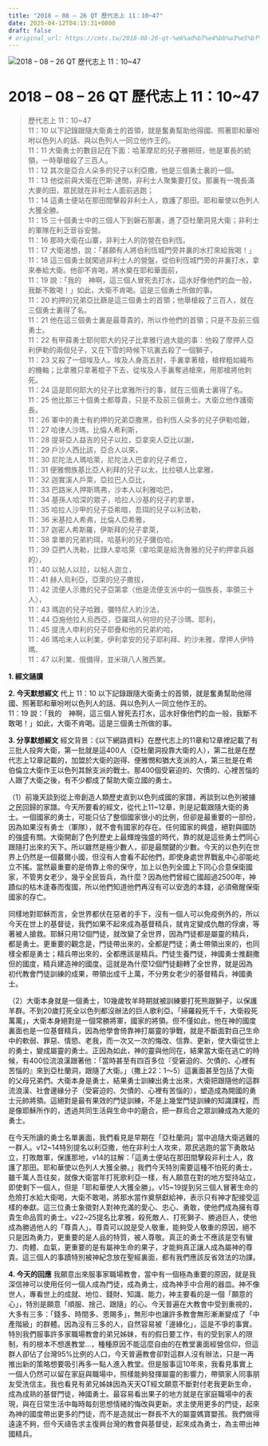 ```yaml
---
title: "2018 – 08 – 26 QT 歷代志上 11：10~47"
date: 2025-04-12T04:15:31+0800
draft: false
# original_url: https://cmtc.tw/2018-08-26-qt-%e6%ad%b7%e4%bb%a3%e5%bf%97%e4%b8%8a-11%ef%bc%9a1047
---
```


![2018 – 08 – 26 QT 歷代志上 11：10\~47](/images/qt.jpg   "2018 – 08 – 26 QT 歷代志上 11：10\~47")

# 2018 – 08 – 26 QT 歷代志上 11：10\~47

> 歷代志上 11：10\~47  
> 11：10 以下記錄跟隨大衛勇士的首領，就是奮勇幫助他得國、照著耶和華吩咐以色列人的話、與以色列人一同立他作王的。  
> 11：11 大衛勇士的數目記在下面：哈革摩尼的兒子雅朔班，他是軍長的統領，一時舉槍殺了三百人。  
> 11：12 其次是亞合人朵多的兒子以利亞撒，他是三個勇士裏的一個。  
> 11：13 他從前與大衛在巴斯‧達閔，非利士人聚集要打仗。那裏有一塊長滿大麥的田，眾民就在非利士人面前逃跑；  
> 11：14 這勇士便站在那田間擊殺非利士人，救護了那田。耶和華使以色列人大獲全勝。  
> 11：15 三十個勇士中的三個人下到磐石那裏，進了亞杜蘭洞見大衛；非利士的軍隊在利乏音谷安營。  
> 11：16 那時大衛在山寨，非利士人的防營在伯利恆。  
> 11：17 大衛渴想，說：「甚願有人將伯利恆城門旁井裏的水打來給我喝！」  
> 11：18 這三個勇士就闖過非利士人的營盤，從伯利恆城門旁的井裏打水，拿來奉給大衛。他卻不肯喝，將水奠在耶和華面前，  
> 11：19 說：「我的　神啊，這三個人冒死去打水，這水好像他們的血一般，我斷不敢喝！」如此，大衛不肯喝。這是三個勇士所做的事。  
> 11：20 約押的兄弟亞比篩是這三個勇士的首領；他舉槍殺了三百人，就在三個勇士裏得了名。  
> 11：21 他在這三個勇士裏是最尊貴的，所以作他們的首領；只是不及前三個勇士。  
> 11：22 有甲薛勇士耶何耶大的兒子比拿雅行過大能的事：他殺了摩押人亞利伊勒的兩個兒子，又在下雪的時候下坑裏去殺了一個獅子，  
> 11：23 又殺了一個埃及人。埃及人身高五肘，手裏拿著槍，槍桿粗如織布的機軸；比拿雅只拿著棍子下去，從埃及人手裏奪過槍來，用那槍將他刺死。  
> 11：24 這是耶何耶大的兒子比拿雅所行的事，就在三個勇士裏得了名。  
> 11：25 他比那三十個勇士都尊貴，只是不及前三個勇士。大衛立他作護衛長。  
> 11：26 軍中的勇士有約押的兄弟亞撒黑，伯利恆人朵多的兒子伊勒哈難，  
> 11：27 哈律人沙瑪，比倫人希利斯，  
> 11：28 提哥亞人益吉的兒子以拉，亞拿突人亞比以謝，  
> 11：29 戶沙人西比該，亞合人以來，  
> 11：30 尼陀法人瑪哈萊，尼陀法人巴拿的兒子希立，  
> 11：31 便雅憫族基比亞人利拜的兒子以太，比拉頓人比拿雅，  
> 11：32 迦實溪人戶萊，亞拉巴人亞比，  
> 11：33 巴路米人押斯瑪弗，沙本人以利雅哈巴，  
> 11：34 基孫人哈深的眾子，哈拉人沙基的兒子約拿單，  
> 11：35 哈拉人沙甲的兒子亞希暗，吾珥的兒子以利法勒，  
> 11：36 米基拉人希弗，比倫人亞希雅，  
> 11：37 迦密人希斯羅，伊斯拜的兒子拿萊，  
> 11：38 拿單的兄弟約珥，哈基利的兒子彌伯哈，  
> 11：39 亞捫人洗勒，比錄人拿哈萊〈拿哈萊是給洗魯雅的兒子約押拿兵器的〉，  
> 11：40 以帖人以拉，以帖人迦立，  
> 11：41 赫人烏利亞，亞萊的兒子撒拔，  
> 11：42 流便人示撒的兒子亞第拿〈他是流便支派中的一個族長，率領三十人〉，  
> 11：43 瑪迦的兒子哈難，彌特尼人約沙法，  
> 11：44 亞施他拉人烏西亞，亞羅珥人何坦的兒子沙瑪、耶利，  
> 11：45 提洗人申利的兒子耶疊和他的兄弟約哈，  
> 11：46 瑪哈未人以利業，伊利拿安的兒子耶利拜、約沙未雅，摩押人伊特瑪、  
> 11：47 以利業、俄備得，並米瑣八人雅西業。

**1. 經文誦讀**

**2.  今天默想經文**
代上 11：10 以下記錄跟隨大衛勇士的首領，就是奮勇幫助他得國、照著耶和華吩咐以色列人的話、與以色列人一同立他作王的。  
11：19 說：「我的　神啊，這三個人冒死去打水，這水好像他們的血一般，我斷不敢喝！」如此，大衛不肯喝。這是三個勇士所做的事。

**3. 分享默想經文**
經文背景：《以下網路資料》在歷代志上的11章和12章裡記載了有三批人投奔大衛，第一批就是這400人（亞杜蘭洞投靠大衛的人），第二批是在歷代志上12章記載的，加盟於大衛的迦得、便雅憫和猶大支派的人，第三批是在希伯倫立大衛作王以色列其餘支派的戰士。那400個受窘迫的、欠債的、心裡苦惱的人跟了大衛之後，有不少都成了幫助大衛立國的勇士。

（1）前幾天談到從上帝創造人類歷史直到以色列成國的家譜，再談到以色列被擄之民回歸的家譜。今天所要看的經文，從代上11\~12章，則是記載跟隨大衛的勇士。一個國家的勇士，可能只佔了整個國家很小的比例，但卻是最重要的一部份，因為如果沒有勇士（軍隊），就不會有國家的存在。任何國家的興盛，絕對與國防的強盛有關。大衛開創了色列歷史上最輝煌強盛的時代，靠的就是這些勇士們同心跟隨打出來的天下。所以雖然是極少數人，卻是最關鍵的少數。今天的以色列在世界上仍然是一個蕞爾小國，但沒有人會看不起他們，即使身處世界戰亂中心卻能屹立不搖。當然最重要的是倚靠上帝的保守，加上以色列全國上下同心合意保衛國家，不管男女老少，幾乎全民皆兵，為什麼？因為他們曾經亡國超過2500年，神蹟似的枯木逢春而復國，所以他們知道他們再沒有可以安逸的本錢，必須儆醒保衛國家的存亡。

同樣地對耶穌而言，全世界都伏在惡者的手下，沒有一個人可以免疫例外的，所以今天在世上的基督徒，我們如果不起來成為基督精兵，就肯定變成仇敵的俘虜，等著被人搶救。耶穌只用12個門徒，就改變了全世界，因為門徒都是屬靈的精兵，都是勇士。更重要的觀念是，門徒帶出來的，全都是門徒；勇士帶領出來的，也同樣全都是勇士；精兵帶出來的，全都應該是精兵。門徒生養門徒，神國勇士推翻撒但的國度，精兵建造神的國度。這就是為什麼12個門徒翻轉了全世界，就是因為初代教會門徒訓練的成果，帶領出成千上萬，不分男女老少的基督精兵，神國勇士。

（2）大衛本身就是一個勇士，10幾歲牧羊時期就被訓練要打死熊跟獅子，以保護羊群。不到20歲打死全以色列都沒辦法的巨人歌利亞。「掃羅殺死千千，大衛殺死萬萬」，大衛本身絕對是一個常勝將軍，國家的將領。但不僅如此，他在神的國度裏面也是一位基督精兵，因為他學會倚靠神打屬靈的爭戰，就是不斷面對自己生命中的軟弱、罪惡、情慾、老我，而一次又一次的悔改、信靠、更新，使大衛從世上的勇士，變成屬靈的勇士。正因為如此，神的靈與他同在，結果當大衛在逃亡的時候，有400位流浪漢跟著他：「當時甚至有四百多位『受窘迫的、欠債的、心裡有苦惱的』來到亞杜蘭洞，跟隨了大衛。」（撒上22：1～5）這裏面甚至包括了大衛的父母兄弟們。大衛本身是勇士，結果勇士訓練出勇士出來，大衛把跟隨他的這群流浪漢、社會邊緣分子（受窘迫的、欠債的、心裡有苦惱的），塑造成為開國的勇士元帥將領。這絕對是最有果效的門徒訓練，不是上幾堂門徒訓練的知識課程，而是像耶穌所作的，透過共同生活與生命中的磨合，把一群烏合之眾訓練成為大能的勇士。

在今天所讀的勇士名單裏面，我們看見是早期在「亞杜蘭洞」當中追隨大衛逃難的一群人。v12\~14特別提名以利亞撒，他在非利士人攻來，眾民逃跑的當下勇敢站立，打敗敵軍，保護那地，v14的註解：「這勇士便站在那田間擊殺非利士人，救護了那田。耶和華使以色列人大獲全勝。」我們今天特別需要這種不怕死的勇士，雖千萬人吾往矣，就像大衛當年打死歌利亞一樣，有人願意在對的地方堅持站立，即使剩下一個人，但是「耶和華使人大獲全勝」。v15\~19提到另三個人冒著生命的危險打水給大衛喝，大衛不敢喝，將那水當作奠祭獻給神，表示只有神才配接受這樣的奉獻。這三位勇士象徵對人對神充滿的愛心、忠心、勇敢，使他們成為擁有尊貴生命品質的勇士。v22\~25提名比拿雅，殺死敵人、打死獅子、勝過巨人，使他成為勝過他人的「尊貴人」。尊貴可以說是受人敬重，能夠受人敬重的原因，絕不只是因為勇力，更重要的是人品的特質，被人尊敬。真正的勇士不應該是空有蠻力、肉體、血氣，更重要的是有屬神生命的果子，才能夠真正讓人成為屬神的尊貴。這三個人的事蹟特別被神紀念放在聖經裏面，都有我們應該反省效法的功課。

**4. 今天的回應**
我願意出來服事家職場教會，當中有一個極為重要的原因，就是我深信神可以使用任何一個人成為門徒，成為勇士，成為神手中合用的器皿。神不像世人，專看世上的成就、地位、錢財、知識、能力，神主要看的是一個「願意的心」，特別是願意「順服、捨己、跟隨」的心。今天普遍在大教會中受到重視的，大多有三多：「錢多、時間多、恩賜多」，無形中也讓許多教會無形漸漸變成了「中產階級」的群體。因為沒有三多的人，自然容易被「邊緣化」，這是不爭的事實。特別我們服事許多家職場教會的弟兄姊妹，有的假日要工作，有的受到家人的限制，有的根本不想進教堂…，種種原因不能這麼自由的在教堂裏面經營信仰，但這群人卻佔了台灣95%比例的人口，今天普遍教會卻對這群人沒有辦法，只是一再推出新的策略想要吸引再多一點人進入教堂。但是服事這10年來，我看見事實上一個人仍然可以留在家庭與職場中，照樣能夠發揮屬靈的影響力，帶領家人同事朋友受洗信主。我也看見有弟兄姊妹因為天天QT經文願意不斷對付老我更新生命，成為成熟的基督門徒，神國勇士。最容易看出果子的地方就是在家庭職場中的表現，與在日常生活中每時每刻思想情緒的悔改與更新。求主使用更多的門徒，起來為神的國度帶出更多的門徒，而不是造就出一群長不大的屬靈媽寶嬰孩。我們做得遠遠不夠，但今天禱告求主復興台灣的教會與基督徒，起來成為勇士，為主帶出神國精兵。
